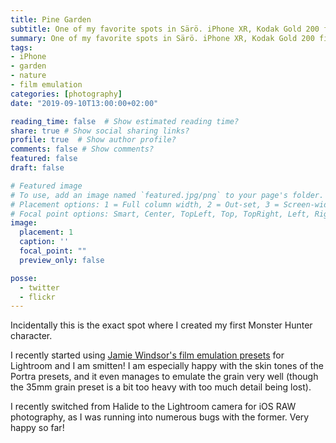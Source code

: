 ```yaml
---
title: Pine Garden
subtitle: One of my favorite spots in Särö. iPhone XR, Kodak Gold 200 film emulation
summary: One of my favorite spots in Särö. iPhone XR, Kodak Gold 200 film emulation
tags:
- iPhone
- garden
- nature
- film emulation
categories: [photography]
date: "2019-09-10T13:00:00+02:00"

reading_time: false  # Show estimated reading time?
share: true # Show social sharing links?
profile: true  # Show author profile?
comments: false # Show comments?
featured: false
draft: false

# Featured image
# To use, add an image named `featured.jpg/png` to your page's folder.
# Placement options: 1 = Full column width, 2 = Out-set, 3 = Screen-width
# Focal point options: Smart, Center, TopLeft, Top, TopRight, Left, Right, BottomLeft, Bottom, BottomRight
image:
  placement: 1
  caption: ''
  focal_point: ""
  preview_only: false

posse:
  - twitter
  - flickr
---
```


Incidentally this is the exact spot where I created my first Monster Hunter character.

I recently started using [Jamie Windsor's film emulation presets](https://jamiewindsor.com/presets3)  for Lightroom and I am smitten! I am especially happy with the skin tones of the Portra presets, and it even manages to emulate the grain very well (though the 35mm grain preset is a bit too heavy with too much detail being lost).

I recently switched from Halide to the Lightroom camera for iOS RAW photography, as I was running into numerous bugs with the former. Very happy so far!